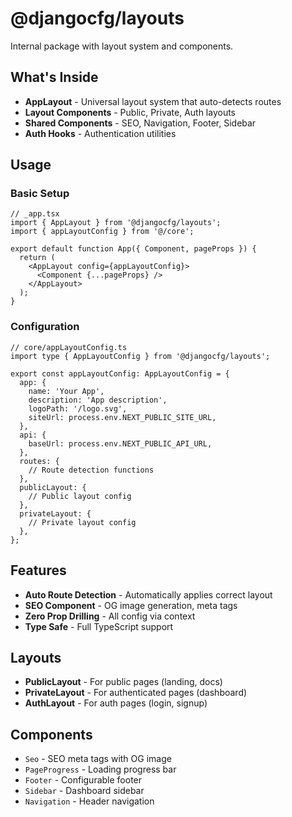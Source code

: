 # @djangocfg/layouts

Internal package with layout system and components.

## What's Inside

- **AppLayout** - Universal layout system that auto-detects routes
- **Layout Components** - Public, Private, Auth layouts
- **Shared Components** - SEO, Navigation, Footer, Sidebar
- **Auth Hooks** - Authentication utilities

## Usage

### Basic Setup

```tsx
// _app.tsx
import { AppLayout } from '@djangocfg/layouts';
import { appLayoutConfig } from '@/core';

export default function App({ Component, pageProps }) {
  return (
    <AppLayout config={appLayoutConfig}>
      <Component {...pageProps} />
    </AppLayout>
  );
}
```

### Configuration

```tsx
// core/appLayoutConfig.ts
import type { AppLayoutConfig } from '@djangocfg/layouts';

export const appLayoutConfig: AppLayoutConfig = {
  app: {
    name: 'Your App',
    description: 'App description',
    logoPath: '/logo.svg',
    siteUrl: process.env.NEXT_PUBLIC_SITE_URL,
  },
  api: {
    baseUrl: process.env.NEXT_PUBLIC_API_URL,
  },
  routes: {
    // Route detection functions
  },
  publicLayout: {
    // Public layout config
  },
  privateLayout: {
    // Private layout config
  },
};
```

## Features

- **Auto Route Detection** - Automatically applies correct layout
- **SEO Component** - OG image generation, meta tags
- **Zero Prop Drilling** - All config via context
- **Type Safe** - Full TypeScript support

## Layouts

- **PublicLayout** - For public pages (landing, docs)
- **PrivateLayout** - For authenticated pages (dashboard)
- **AuthLayout** - For auth pages (login, signup)

## Components

- `Seo` - SEO meta tags with OG image
- `PageProgress` - Loading progress bar
- `Footer` - Configurable footer
- `Sidebar` - Dashboard sidebar
- `Navigation` - Header navigation
